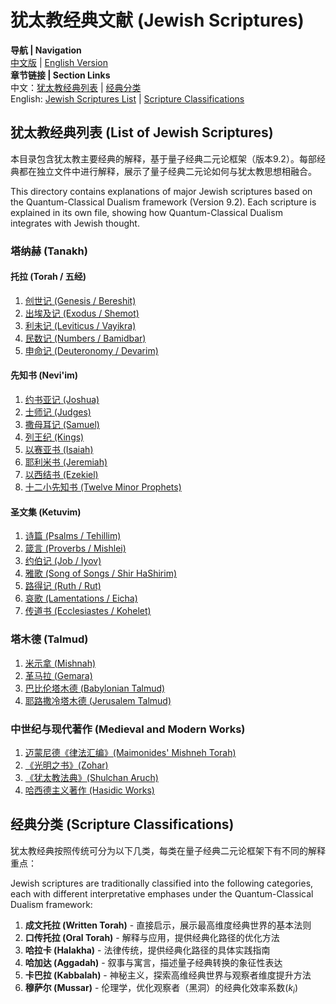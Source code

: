 # 犹太教经典文献 (Jewish Scriptures)

**导航 | Navigation**  
[中文版](#犹太教经典列表-list-of-jewish-scriptures) | [English Version](#犹太教经典列表-list-of-jewish-scriptures)  
**章节链接 | Section Links**  
中文：[犹太教经典列表](#犹太教经典列表-list-of-jewish-scriptures) | [经典分类](#经典分类-scripture-classifications)  
English: [Jewish Scriptures List](#犹太教经典列表-list-of-jewish-scriptures) | [Scripture Classifications](#经典分类-scripture-classifications)

## 犹太教经典列表 (List of Jewish Scriptures)

本目录包含犹太教主要经典的解释，基于量子经典二元论框架（版本9.2）。每部经典都在独立文件中进行解释，展示了量子经典二元论如何与犹太教思想相融合。

This directory contains explanations of major Jewish scriptures based on the Quantum-Classical Dualism framework (Version 9.2). Each scripture is explained in its own file, showing how Quantum-Classical Dualism integrates with Jewish thought.

### 塔纳赫 (Tanakh)
#### 托拉 (Torah / 五经)
1. [创世记 (Genesis / Bereshit)](Genesis.md)
2. [出埃及记 (Exodus / Shemot)](Exodus.md)
3. [利未记 (Leviticus / Vayikra)](Leviticus.md)
4. [民数记 (Numbers / Bamidbar)](Numbers.md)
5. [申命记 (Deuteronomy / Devarim)](Deuteronomy.md)

#### 先知书 (Nevi'im)
1. [约书亚记 (Joshua)](Joshua.md)
2. [士师记 (Judges)](Judges.md)
3. [撒母耳记 (Samuel)](Samuel.md)
4. [列王纪 (Kings)](Kings.md)
5. [以赛亚书 (Isaiah)](Isaiah.md)
6. [耶利米书 (Jeremiah)](Jeremiah.md)
7. [以西结书 (Ezekiel)](Ezekiel.md)
8. [十二小先知书 (Twelve Minor Prophets)](Minor_Prophets.md)

#### 圣文集 (Ketuvim)
1. [诗篇 (Psalms / Tehillim)](Psalms.md)
2. [箴言 (Proverbs / Mishlei)](Proverbs.md)
3. [约伯记 (Job / Iyov)](Job.md)
4. [雅歌 (Song of Songs / Shir HaShirim)](Song_of_Songs.md)
5. [路得记 (Ruth / Rut)](Ruth.md)
6. [哀歌 (Lamentations / Eicha)](Lamentations.md)
7. [传道书 (Ecclesiastes / Kohelet)](Ecclesiastes.md)

### 塔木德 (Talmud)
1. [米示拿 (Mishnah)](Mishnah.md)
2. [革马拉 (Gemara)](Gemara.md)
3. [巴比伦塔木德 (Babylonian Talmud)](Babylonian_Talmud.md)
4. [耶路撒冷塔木德 (Jerusalem Talmud)](Jerusalem_Talmud.md)

### 中世纪与现代著作 (Medieval and Modern Works)
1. [迈蒙尼德《律法汇编》(Maimonides' Mishneh Torah)](Mishneh_Torah.md)
2. [《光明之书》(Zohar)](Zohar.md)
3. [《犹太教法典》(Shulchan Aruch)](Shulchan_Aruch.md)
4. [哈西德主义著作 (Hasidic Works)](Hasidic_Works.md)

## 经典分类 (Scripture Classifications)

犹太教经典按照传统可分为以下几类，每类在量子经典二元论框架下有不同的解释重点：

Jewish scriptures are traditionally classified into the following categories, each with different interpretative emphases under the Quantum-Classical Dualism framework:

1. **成文托拉 (Written Torah)** - 直接启示，展示最高维度经典世界的基本法则
2. **口传托拉 (Oral Torah)** - 解释与应用，提供经典化路径的优化方法
3. **哈拉卡 (Halakha)** - 法律传统，提供经典化路径的具体实践指南
4. **哈加达 (Aggadah)** - 叙事与寓言，描述量子经典转换的象征性表达
5. **卡巴拉 (Kabbalah)** - 神秘主义，探索高维经典世界与观察者维度提升方法
6. **穆萨尔 (Mussar)** - 伦理学，优化观察者（黑洞）的经典化效率系数$(k_i)$ 